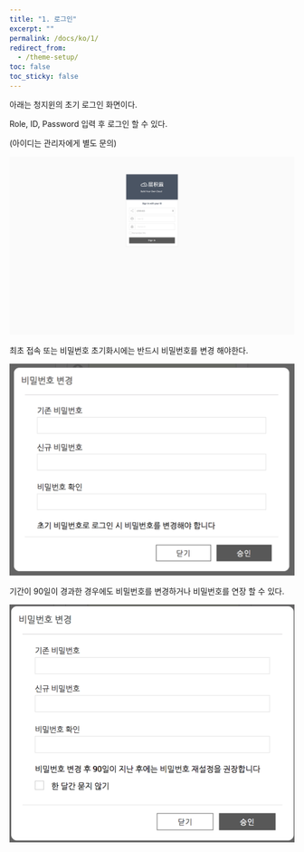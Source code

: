 ```yaml
---
title: "1. 로그인"
excerpt: ""
permalink: /docs/ko/1/
redirect_from:
  - /theme-setup/
toc: false
toc_sticky: false
---
```



아래는 청지윈의 초기 로그인 화면이다.

Role, ID, Password 입력 후 로그인 할 수 있다.

\(아이디는 관리자에게 별도 문의\)

![](/assets/KR/3.0.0/1_1.png)

최초 접속 또는 비밀번호 초기화시에는 반드시 비밀번호를 변경 해야한다.

![](/assets/KR/3.0.0/1_2.png)

기간이 90일이 경과한 경우에도 비밀번호를 변경하거나 비밀번호를 연장 할 수 있다.

![](/assets/KR/3.0.0/1_3.png)
